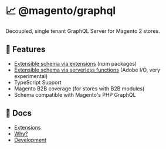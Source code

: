 # 📈 @magento/graphql

Decoupled, single tenant GraphQL Server for Magento 2 stores.

## 🚀 Features

-   [Extensible schema via extensions](src/extensions/README.md) (npm packages)
-   [Extensible schema via serverless functions](src/extensions/adobe-io/README.md) (Adobe I/O, very experimental)
-   TypeScript Support
-   Magento B2B coverage (for stores with B2B modules)
-   Schema compatible with Magento's PHP GraphQL

## 📖 Docs

-   [Extensions](src/extensions/README.md)
-   [Why?](docs/WHY.md)
-   [Development](docs/DEVELOPMENT.md)

